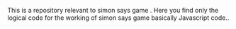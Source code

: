 This is a repository relevant to simon says game . Here you find only the logical code for the working of simon says game basically Javascript code..
